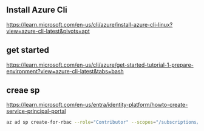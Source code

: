 
## Install Azure Cli

https://learn.microsoft.com/en-us/cli/azure/install-azure-cli-linux?view=azure-cli-latest&pivots=apt

## get started

https://learn.microsoft.com/en-us/cli/azure/get-started-tutorial-1-prepare-environment?view=azure-cli-latest&tabs=bash


## creae sp

https://learn.microsoft.com/en-us/entra/identity-platform/howto-create-service-principal-portal


```bash
az ad sp create-for-rbac --role="Contributor" --scopes="/subscriptions/91caddb0-2111-48c6-9eb3-e83c855916c8" --sdk-auth
```